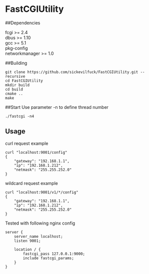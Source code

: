 # FastCGIUtility

##Dependencies

fcgi >= 2.4  
dbus >= 1.10  
gcc >= 5.1  
pkg-config  
networkmanager >= 1.0

##Building
```
git clone https://github.com/sickevilfuck/FastCGIUtility.git --recursive
cd FastCGIUtility
mkdir build
cd build
cmake ..
make
```

##Start
Use parameter -n to define thread number
```
./fastcgi -n4
```

## Usage
curl request example  

```
curl "localhost:9001/config"
{
    "gateway": "192.168.1.1",
    "ip": "192.168.1.212",
    "netmask": "255.255.252.0"
}
```

wildcard request example  

```
curl "localhost:9001/v1/*/config"
{
    "gateway": "192.168.1.1",
    "ip": "192.168.1.212",
    "netmask": "255.255.252.0"
}
```

Tested with following nginx config
```
server { 
    server_name localhost; 
    listen 9001;    

    location / { 
        fastcgi_pass 127.0.0.1:9000; 
        include fastcgi_params; 
    }   
}
```
